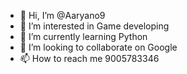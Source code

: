 - 👋 Hi, I’m @Aaryano9
- 👀 I’m interested in Game developing
- 🌱 I’m currently learning Python
- 💞️ I’m looking to collaborate on Google
- 📫 How to reach me 9005783346

<!---
Aaryano9/Aaryano9 is a ✨ special ✨ repository because its `README.md` (this file) appears on your GitHub profile.
You can click the Preview link to take a look at your changes.
--->
